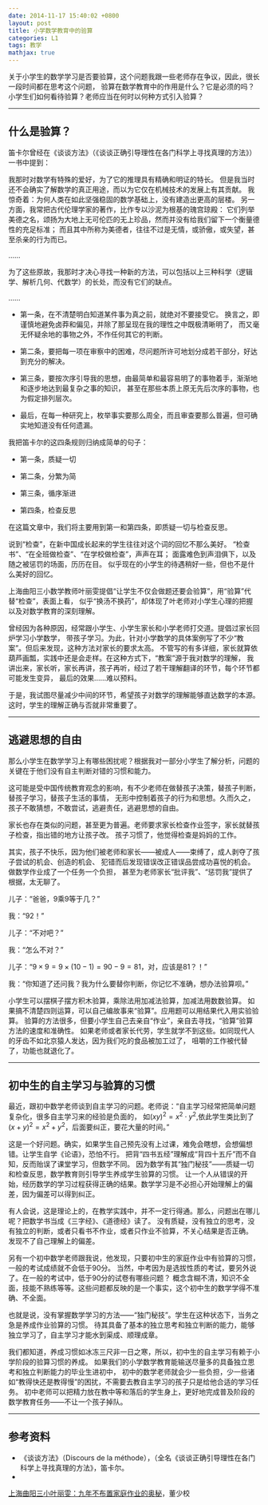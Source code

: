 ```yaml
---
date: 2014-11-17 15:40:02 +0800
layout: post
title: 小学数学教育中的验算
categories: L1
tags: 教学
mathjax: true
---
```


关于小学生的数学学习是否要验算，这个问题我跟一些老师存在争议，因此，很长一段时间都在思考这个问题，
验算在数学教育中的作用是什么？它是必须的吗？小学生们如何看待验算？老师应当在何时以何种方式引入验算？

---

## 什么是验算？

笛卡尔曾经在《谈谈方法》（《谈谈正确引导理性在各门科学上寻找真理的方法》）一书中提到：

我那时对数学有特殊的爱好，为了它的推理具有精确和明证的特长。
但是我当时还不会确实了解数学的真正用途，而以为它仅在机械技术的发展上有其贡献。
我惊奇着：为何人类在如此坚强稳固的数学基础上，没有建造出更高的层楼。
另一方面，我常把古代伦理学家的著作，比作专以沙泥为根基的瑰宫琼殿：
它们列举美德之名，颂扬为大地上无可伦匹的无上珍品，然而并没有给我们留下一个衡量德性的充足标准；
而且其中所称为美德者，往往不过是无情，或骄傲，或失望，甚至杀亲的行为而已。

……

为了这些原故，我那时才决心寻找一种新的方法，可以包括以上三种科学（逻辑学、解析几何、代数学）的长处，而没有它们的缺点。

……

*  第一条，在不清楚明白知道某件事为真之前，就绝对不要接受它。
   换言之，即谨慎地避免卤莽和偏见，并除了那呈现在我的理性之中既极清晰明了，
   而又毫无怀疑余地的事物之外，不作任何其它的判断。

*  第二条，要把每一项在审察中的困难，尽问题所许可地划分成若干部分，好达到充分的解决。

*  第三条，要按次序引导我的思想，由最简单和最容易明了的事物着手，渐渐地和逐步地达到最复杂之事的知识，
   甚至在那些本质上原无先后次序的事物，也为假定排列层次。
   
*  最后，在每一种研究上，枚举事实要那么周全，而且审查要那么普遍，但可确实地知道没有任何遗漏。

我把笛卡尔的这四条规则归纳成简单的句子：

*  第一条，质疑一切

*  第二条，分繁为简

*  第三条，循序渐进

*  第四条，检查反思

在这篇文章中，我们将主要用到第一和第四条，即质疑一切与检查反思。

说到“检查”，在新中国成长起来的学生往往对这个词的回忆不那么美好。
“检查书”、“在全班做检查”、“在学校做检查”，声声在耳；
面露难色到声泪俱下，以及随之被惩罚的场面，历历在目。
似乎现在的小学生的待遇稍好一些，但也不是什么美好的回忆。

上海曲阳三小数学教师叶丽雯提倡“让学生不仅会做题还要会验算”，用“验算”代替“检查”，表面上看，
似乎“换汤不换药”，却体现了叶老师对小学生心理的把握以及对数学教育的深刻理解。

曾经因为各种原因，经常跟小学生、小学生家长和小学老师打交道。提倡过家长回炉学习小学数学，
带孩子学习。为此，针对小学数学的具体案例写了不少“教案”。但后来发现，这种方法对家长的要求太高。
不管写的有多详细，家长就算依葫芦画瓢，实践中还是会走样。在这种方式下，“教案”源于我对数学的理解，
我讲出来，家长听，家长再讲，孩子再听，经过了若干理解翻译的环节，每个环节都可能发生变异，
最后的效果……难以预料。

于是，我试图尽量减少中间的环节，希望孩子对数学的理解能够直达数学的本源。这时，学生的理解正确与否就非常重要了。

---

## 逃避思想的自由

那么小学生在数学学习上有哪些困扰呢？根据我对一部分小学生了解分析，问题的关键在于他们没有自主判断对错的习惯和能力。

这可能是受中国传统教育观念的影响，有不少老师在做替孩子决策，替孩子判断，替孩子学习，替孩子生活的事情，
无形中控制着孩子的行为和思想。久而久之，孩子不敢猜想，不敢尝试，逃避责任，逃避思想的自由。

家长也存在类似的问题，甚至更为普遍。老师要求家长检查作业签字，家长就替孩子检查，指出错的地方让孩子改。
孩子习惯了，他觉得检查是妈妈的工作。

其实，孩子不快乐，因为他们被老师和家长——被成人——束缚了，成人剥夺了孩子尝试的机会、创造的机会、
犯错而后发现错误改正错误品尝成功喜悦的机会。做数学作业成了一个任务一个负担，
甚至为老师家长“批评我”、“惩罚我”提供了根据，太无聊了。

儿子：“爸爸，9乘9等于几？”

我：“92！”

儿子：“不对吧？”

我：“怎么不对？”

儿子：“$9\times 9=9 \times (10-1)=90-9=81$，对，应该是81？！”

我：“你知道了还问我？我为什么要替你判断，你记忆不准确，想办法验算呗。”

小学生可以摆棋子摆方积木验算，乘除法用加减法验算，加减法用数数验算。
如果搞不清楚四则运算，可以自己编故事来“验算”。应用题可以用结果代入用实验验算。
验算的方法很多，但要小学生自己去亲自“作业”，亲自去寻找，“验算”验算方法的速度和准确性。
如果老师或者家长代劳，学生就学不到这些。如同现代人的牙齿不如北京猿人发达，因为我们吃的食品被加工过了，
咀嚼的工作被代替了，功能也就退化了。

---

## 初中生的自主学习与验算的习惯

最近，跟初中数学老师谈到自主学习的问题。老师说：“自主学习经常把简单问题复杂化，很多自主学习来的经验是负面的，
如$(xy)^2=x^2\cdot y^2$,依此学生类比到了$(x+y)^2=x^2+y^2$，后面要纠正，要花大量的时间。”

这是一个好问题。确实，如果学生自己预先没有上过课，难免会瞎想，会想偏想错。让学生自学《论语》，恐怕不行。
把背“四书五经”理解成“背四十五斤”而不自知，反而贻误了课堂学习，但数学不同。
因为数学有其“独门秘技”——质疑一切和检查反思，数学教育则引导学生养成学生验算的习惯。
让一个人从错误的开始，经历数学的学习过程获得正确的结果。数学学习是不必担心开始理解上的偏差，因为偏差可以得到纠正。

有人会说，这是理论上的，在教学实践中，并不一定行得通。那么，问题出在哪儿呢？把数学书当成《三字经》、《道德经》读了。
没有质疑，没有独立的思考，没有独立的判断，或者只看书不作业，或者只作业不验算，不关心结果是否正确。
发现不了自己理解上的偏差。

另有一个初中数学老师跟我说，他发现，只要初中生的家庭作业中有验算的习惯，一般的考试成绩就不会低于90分。
当然，中考因为是选拔性质的考试，要另外说了。在一般的考试中，低于90分的试卷有哪些问题？
概念含糊不清，知识不全面，技能不熟练等等。这些问题都反映的是一个事实，这个初中生的数学学得不准确、不全面。

也就是说，没有掌握数学学习的方法——“独门秘技”。学生在这种状态下，当务之急是养成作业验算的习惯。
待其具备了基本的独立思考和独立判断的能力，能够独立学习了，自主学习才能水到渠成、顺理成章。

我们都知道，养成习惯如冰冻三尺非一日之寒，所以，初中生的自主学习有赖于小学阶段的验算习惯的养成。
如果我们的小学数学教育能输送尽量多的具备独立思考和独立判断能力的毕业生进初中，
初中的数学老师就会少一些负担，少一些诸如“教得快还是教得慢”的困扰，不需要去教自主学习的孩子只是给他合适的学习任务。
初中老师可以把精力放在教中等和落后的学生身上，更好地完成普及阶段的数学教育任务——不让一个孩子掉队。

---

## 参考资料
*  《谈谈方法》（Discours de la méthode），（全名《谈谈正确引导理性在各门科学上寻找真理的方法》，笛卡尔。
*  
[上海曲阳三小叶丽雯：九年不布置家庭作业的奥秘](http://www.jyb.cn/basc/xw/201405/t20140519_582169.html)，董少校
